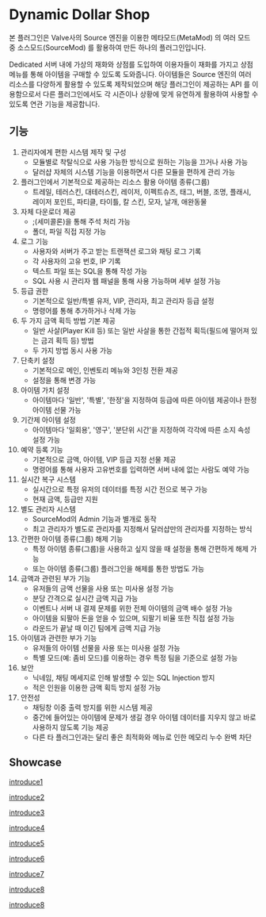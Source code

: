 # Dynamic Dollar Shop

본 플러그인은 Valve사의 Source 엔진을 이용한 메타모드(MetaMod) 의 여러 모드 중 소스모드(SourceMod) 를 활용하여 만든 하나의 플러그인입니다.

Dedicated 서버 내에 가상의 재화와 상점를 도입하여 이용자들이 재화를 가지고 상점 메뉴를 통해 아이템을 구매할 수 있도록 도와줍니다. 아이템들은 Source 엔진의 여러 리소스를 다양하게 활용할 수 있도록 제작되었으며 해당 플러그인이 제공하는 API 를 이용함으로서 다른 플러그인에서도 각 시즌이나 상황에 맞게 유연하게 활용하여 사용할 수 있도록 연관 기능을 제공합니다.

## 기능

1. 관리자에게 편한 시스템 제작 및 구성
    + 모듈별로 착탈식으로 사용 가능한 방식으로 원하는 기능을 끄거나 사용 가능
    + 달러샵 자체의 시스템 기능을 이용하면서 다른 모듈을 편하게 관리 가능
2. 플러그인에서 기본적으로 제공하는 리소스 활용 아이템 종류(그룹)
    + 트레일, 테러스킨, 대테러스킨, 레이저, 이펙트슈즈, 태그, 버블, 조명, 플래시, 레이저 포인트, 파티클, 타이틀, 칼 스킨, 모자, 날개, 애완동물
3. 자체 다운로더 제공
    + ;(세미콜론)을 통해 주석 처리 가능
    + 폴더, 파일 직접 지정 가능
4. 로그 기능
    + 사용자와 서버가 주고 받는 트랜잭션 로그와 채팅 로그 기록
    + 각 사용자의 고유 번호, IP 기록
    + 텍스트 파일 또는 SQL을 통해 작성 가능
    + SQL 사용 시 관리자 웹 패널을 통해 사용 가능하며 세부 설정 가능
5. 등급 권한
    + 기본적으로 일반/특별 유저, VIP, 관리자, 최고 관리자 등급 설정
    + 명령어를 통해 추가하거나 삭제 가능
6. 두 가지 금액 획득 방법 기본 제공
    + 일반 사살(Player Kill 등) 또는 일반 사살을 통한 간접적 획득(필드에 떨어져 있는 금괴 획득 등) 방법
    + 두 가지 방법 동시 사용 가능
7. 단축키 설정
    + 기본적으로 메인, 인벤토리 메뉴와 3인칭 전환 제공
    + 설정을 통해 변경 가능
8. 아이템 가치 설정
    + 아이템마다 '일반', '특별', '한정'을 지정하여 등급에 따른 아이템 제공이나 한정 아이템 선물 가능
9. 기간제 아이템 설정
    + 아이템마다 '일회용', '영구', '분단위 시간'을 지정하여 각각에 따른 소지 속성 설정 가능
10. 예약 등록 기능
    + 기본적으로 금액, 아이템, VIP 등급 지정 선물 제공
    + 명령어를 통해 사용자 고유번호를 입력하면 서버 내에 없는 사람도 예약 가능
11. 실시간 복구 시스템
    + 실시간으로 특정 유저의 데이터를 특정 시간 전으로 복구 가능
    + 현재 금액, 등급만 지원
12. 별도 관리자 시스템
    + SourceMod의 Admin 기능과 별개로 동작
    + 최고 관리자가 별도로 관리자를 지정해서 달러샵만의 관리자를 지정하는 방식
13. 간편한 아이템 종류(그룹) 해제 기능
    + 특정 아이템 종류(그룹)을 사용하고 싶지 않을 때 설정을 통해 간편하게 해제 가능
    + 또는 아이템 종류(그룹) 플러그인을 해제를 통한 방법도 가능
14. 금액과 관련된 부가 기능
    + 유저들의 금액 선물을 사용 또는 미사용 설정 가능
    + 분당 간격으로 실시간 금액 지급 가능
    + 이벤트나 서버 내 결제 문제를 위한 전체 아이템의 금액 배수 설정 가능
    + 아이템을 되팔아 돈을 얻을 수 있으며, 되팔기 비율 또한 직접 설정 가능
    + 라운드가 끝날 때 이긴 팀에게 금액 지급 가능
15. 아이템과 관련한 부가 기능
    + 유저들의 아이템 선물을 사용 또는 미사용 설정 가능
    + 특별 모드(예: 좀비 모드)를 이용하는 경우 특정 팀을 기준으로 설정 가능
16. 보안
    + 닉네임, 채팅 메세지로 인해 발생할 수 있는 SQL Injection 방지
    + 적은 인원을 이용한 금액 획득 방지 설정 가능
17. 안전성
    + 채팅창 이중 출력 방지를 위한 시스템 제공
    + 중간에 들어있는 아이템에 문제가 생길 경우 아이템 데이터를 지우지 않고 바로 사용하지 않도록 기능 제공
    + 다른 타 플러그인과는 달리 좋은 최적화와 메뉴로 인한 메모리 누수 완벽 차단

## Showcase

[introduce1](./imgs/introduce1.PNG)

[introduce2](./imgs/introduce2.PNG)

[introduce3](./imgs/introduce3.PNG)

[introduce4](./imgs/introduce4.PNG)

[introduce5](./imgs/introduce5.PNG)

[introduce6](./imgs/introduce6.PNG)

[introduce7](./imgs/introduce7.PNG)

[introduce8](./imgs/introduce8.PNG)

[introduce8](./imgs/introduce9.PNG)
